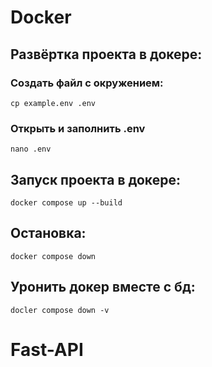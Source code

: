 # Docker
## Развёртка проекта в докере:

### Создать файл с окружением:

```
cp example.env .env
```

### Открыть и заполнить .env

```
nano .env
```

## Запуск проекта в докере:
```
docker compose up --build
```

## Остановка:
```
docker compose down
```

## Уронить докер вместе с бд:
```
docler compose down -v
```

# Fast-API

